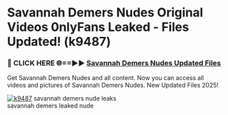 # Savannah Demers Nudes Original Videos 0nlyFans Leaked - Files Updated! (k9487)

<h3>🔴 CLICK HERE 🌐==►► <a href="https://tinyurl.com/52m3yx9h" rel="nofollow">Savannah Demers Nudes Updated Files</a></h3>

Get Savannah Demers Nudes and all content. Now you can access all videos and pictures of Savannah Demers Nudes. New Updated Files 2025!

[![k9487](https://i.imgur.com/TnHtlc8.gif)](https://tinyurl.com/52m3yx9h)
savannah demers nude leaks<br>
savannah demers leaked nude
